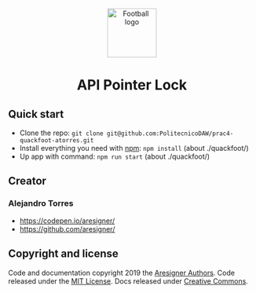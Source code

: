 <br>
<p align="center">
  <img src="./quackfoot/src/assets/images/logotype.png" alt="Football logo" width="100" height="100">
</p>

<h1 align="center">API Pointer Lock</h1>

## Quick start

- Clone the repo: `git clone git@github.com:PolitecnicoDAW/prac4-quackfoot-atorres.git`
- Install everything you need with [npm](https://www.npmjs.com/): `npm install` (about ./quackfoot/)
- Up app with command: `npm run start` (about ./quackfoot/)

## Creator

### Alejandro Torres

- <https://codepen.io/aresigner/>
- <https://github.com/aresigner/>

## Copyright and license

Code and documentation copyright 2019 the [Aresigner Authors](https://github.com/aleetorres). Code released under the [MIT License](https://github.com/twbs/bootstrap/blob/master/LICENSE). Docs released under [Creative Commons](https://github.com/twbs/bootstrap/blob/master/docs/LICENSE).
